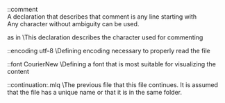 ::comment \
A declaration that describes that comment is any line starting with \
Any character without ambiguity can be used.

as in
\This declaration describes the character used for commenting

::encoding utf-8
\Defining encoding necessary to properly read the file

::font CourierNew
\Defining a font that is most suitable for visualizing the content

::continuation:<filename>.mlq
\The previous file that this file continues. It is assumed that the file has a unique name or that it is in the same folder.
